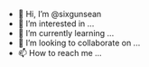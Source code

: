 - 👋 Hi, I’m @sixgunsean
- 👀 I’m interested in ...
- 🌱 I’m currently learning ...
- 💞️ I’m looking to collaborate on ...
- 📫 How to reach me ...

<!---
sixgunsean/sixgunsean is a ✨ special ✨ repository because its `README.md` (this file) appears on your GitHub profile.
You can click the Preview link to take a look at your changes.
--->
